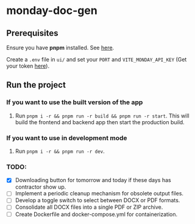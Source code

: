 # monday-doc-gen

## Prerequisites

Ensure you have **pnpm** installed. See [here](https://pnpm.io/installation).

Create a `.env` file in `ui/` and set your `PORT` and `VITE_MONDAY_API_KEY` (Get your token [here](https://bes1688.monday.com/apps/manage/tokens)).

## Run the project

### If you want to use the built version of the app
1. Run `pnpm i -r && pnpm run -r build && pnpm run -r start`. This will build the frontend and backend app then start the production build.

### If you want to use in development mode
1. Run `pnpm i -r && pnpm run -r dev`.


### TODO:
- [x] Downloading button for tomorrow and today if these days has contractor show up.
- [ ] Implement a periodic cleanup mechanism for obsolete output files.
- [ ] Develop a toggle switch to select between DOCX or PDF formats.
- [ ] Consolidate all DOCX files into a single PDF or ZIP archive.
- [ ] Create Dockerfile and docker-compose.yml for containerization.
